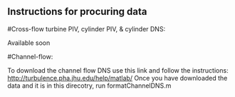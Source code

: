 ## Instructions for procuring data

#Cross-flow turbine PIV, cylinder PIV, & cylinder DNS:

Available soon

#Channel-flow:

To download the channel flow DNS use this link and follow the instructions:
 http://turbulence.pha.jhu.edu/help/matlab/
Once you have downloaded the data and it is in this direcotry, run formatChannelDNS.m